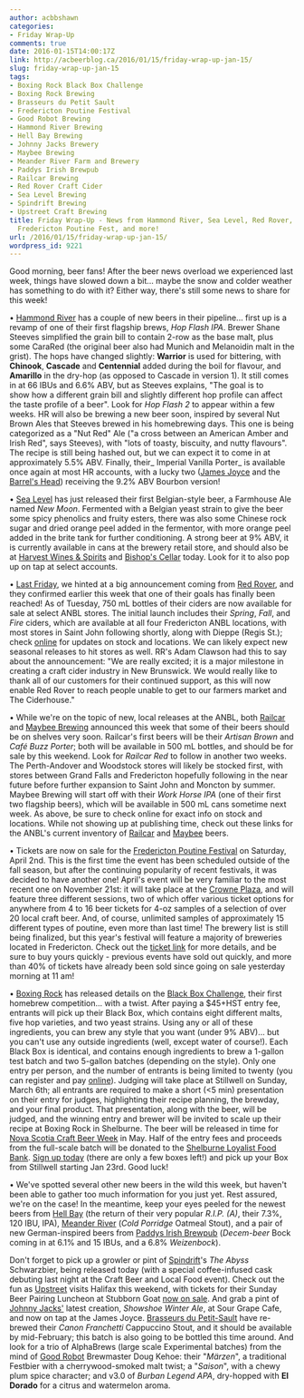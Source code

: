 ```yaml
---
author: acbbshawn
categories:
- Friday Wrap-Up
comments: true
date: 2016-01-15T14:00:17Z
link: http://acbeerblog.ca/2016/01/15/friday-wrap-up-jan-15/
slug: friday-wrap-up-jan-15
tags:
- Boxing Rock Black Box Challenge
- Boxing Rock Brewing
- Brasseurs du Petit Sault
- Fredericton Poutine Festival
- Good Robot Brewing
- Hammond River Brewing
- Hell Bay Brewing
- Johnny Jacks Brewery
- Maybee Brewing
- Meander River Farm and Brewery
- Paddys Irish Brewpub
- Railcar Brewing
- Red Rover Craft Cider
- Sea Level Brewing
- Spindrift Brewing
- Upstreet Craft Brewing
title: Friday Wrap-Up - News from Hammond River, Sea Level, Red Rover, Railcar, Maybee,
  Fredericton Poutine Fest, and more!
url: /2016/01/15/friday-wrap-up-jan-15/
wordpress_id: 9221
---
```


Good morning, beer fans! After the beer news overload we experienced last week, things have slowed down a bit... maybe the snow and colder weather has something to do with it? Either way, there's still some news to share for this week!

• [Hammond River](https://www.facebook.com/hammondriverbrewery) has a couple of new beers in their pipeline... first up is a revamp of one of their first flagship brews, _Hop Flash IPA_. Brewer Shane Steeves simplified the grain bill to contain 2-row as the base malt, plus some CaraRed (the original beer also had Munich and Melanoidin malt in the grist). The hops have changed slightly: **Warrior** is used for bittering, with **Chinook**, **Cascade** and **Centennial** added during the boil for flavour, and **Amarillo** in the dry-hop (as opposed to Cascade in version 1). It still comes in at 66 IBUs and 6.6% ABV, but as Steeves explains, "The goal is to show how a different grain bill and slightly different hop profile can affect the taste profile of a beer". Look for _Hop Flash 2_ to appear within a few weeks. HR will also be brewing a new beer soon, inspired by several Nut Brown Ales that Steeves brewed in his homebrewing days. This one is being categorized as a "Nut Red" Ale ("a cross between an American Amber and Irish Red", says Steeves), with "lots of toasty, biscuity, and nutty flavours". The recipe is still being hashed out, but we can expect it to come in at approximately 5.5% ABV. Finally, their_ Imperial Vanilla Porter_ is available once again at most HR accounts, with a lucky two ([James Joyce](https://www.facebook.com/FoodatTheCrownDowntown) and the [Barrel's Head](http://www.thebarrelshead.com/)) receiving the 9.2% ABV Bourbon version!

• [Sea Level](http://www.sealevelbrewing.com/) has just released their first Belgian-style beer, a Farmhouse Ale named _New Moon_. Fermented with a Belgian yeast strain to give the beer some spicy phenolics and fruity esters, there was also some Chinese rock sugar and dried orange peel added in the fermentor, with more orange peel added in the brite tank for further conditioning. A strong beer at 9% ABV, it is currently available in cans at the brewery retail store, and should also be at [Harvest Wines & Spirits](http://www.harvestwines.ca/store/) and [Bishop's Cellar](https://bishopscellar.com/) today. Look for it to also pop up on tap at select accounts.

• [Last Friday](http://acbeerblog.ca/2016/01/08/friday-wrap-up-20160108/), we hinted at a big announcement coming from [Red Rover](http://www.redroverbrew.com/), and they confirmed earlier this week that one of their goals has finally been reached! As of Tuesday, 750 mL bottles of their ciders are now available for sale at select ANBL stores. The initial launch includes their _Spring_, _Fall_, and _Fire_ ciders, which are available at all four Fredericton ANBL locations, with most stores in Saint John following shortly, along with Dieppe (Regis St.); check [online](http://www.nbliquor.com/Home/Products?OrderAscending=true&Take=25&Skip=0&Search=Red+Rover) for updates on stock and locations. We can likely expect new seasonal releases to hit stores as well. RR's Adam Clawson had this to say about the announcement: "We are really excited; it is a major milestone in creating a craft cider industry in New Brunswick. We would really like to thank all of our customers for their continued support, as this will now enable Red Rover to reach people unable to get to our farmers market and The Ciderhouse."

• While we're on the topic of new, local releases at the ANBL, both [Railcar](http://railcarbrewing.com/) and [Maybee Brewing](http://www.maybeebrew.com/) announced this week that some of their beers should be on shelves very soon. Railcar's first beers will be their _Artisan Brown_ and _Café Buzz Porter_; both will be available in 500 mL bottles, and should be for sale by this weekend. Look for _Railcar Red_ to follow in another two weeks. The Perth-Andover and Woodstock stores will likely be stocked first, with stores between Grand Falls and Fredericton hopefully following in the near future before further expansion to Saint John and Moncton by summer. Maybee Brewing will start off with their _Work Horse IPA_ (one of their first two flagship beers), which will be available in 500 mL cans sometime next week. As above, be sure to check online for exact info on stock and locations. While not showing up at publishing time, check out these links for the ANBL's current inventory of [Railcar](http://www.nbliquor.com/Home/Products?OrderAscending=true&Take=25&Skip=0&Search=Railcar) and [Maybee](http://www.nbliquor.com/Home/Products?OrderAscending=true&Take=25&Skip=0&Search=Maybee) beers.

• Tickets are now on sale for the [Fredericton Poutine Festival](https://www.facebook.com/events/115335645498848/) on Saturday, April 2nd. This is the first time the event has been scheduled outside of the fall season, but after the continuing popularity of recent festivals, it was decided to have another one! April's event will be very familiar to the most recent one on November 21st: it will take place at the [Crowne Plaza](http://www.cpfredericton.com/), and will feature three different sessions, two of which offer various ticket options for anywhere from 4 to 16 beer tickets for 4-oz samples of a selection of over 20 local craft beer. And, of course, unlimited samples of approximately 15 different types of poutine, even more than last time! The brewery list is still being finalized, but this year's festival will feature a majority of breweries located in Fredericton. Check out the [ticket link](http://www.eventbrite.ca/e/fredericton-poutine-festival-2016-tickets-19698599040?aff=FB) for more details, and be sure to buy yours quickly - previous events have sold out quickly, and more than 40% of tickets have already been sold since going on sale yesterday morning at 11 am!

• [Boxing Rock](http://www.boxingrock.ca/) has released details on the [Black Box Challenge](http://www.boxingrock.ca/blog/homebrewchallenge), their first homebrew competition... with a twist. After paying a $45+HST entry fee, entrants will pick up their Black Box, which contains eight different malts, five hop varieties, and two yeast strains. Using any or all of these ingredients, you can brew any style that you want (under 9% ABV)... but you can't use any outside ingredients (well, except water of course!). Each Black Box is identical, and contains enough ingredients to brew a 1-gallon test batch and two 5-gallon batches (depending on the style). Only one entry per person, and the number of entrants is being limited to twenty (you can register and pay [online](https://www.eventbrite.ca/e/boxing-rock-black-box-challenge-tickets-20781806944)). Judging will take place at Stillwell on Sunday, March 6th; all entrants are required to make a short (<5 min) presentation on their entry for judges, highlighting their recipe planning, the brewday, and your final product. That presentation, along with the beer, will be judged, and the winning entry and brewer will be invited to scale up their recipe at Boxing Rock in Shelburne. The beer will be released in time for [Nova Scotia Craft Beer Week](http://nscraftbeer.ca/nscbw/) in May. Half of the entry fees and proceeds from the full-scale batch will be donated to the [Shelburne Loyalist Food Bank](https://www.facebook.com/Shelburne-Loyalist-Food-Bank-171711912884596/?fref=ts). [Sign up today](https://www.eventbrite.ca/e/boxing-rock-black-box-challenge-tickets-20781806944) (there are only a few boxes left!) and pick up your Box from Stillwell starting Jan 23rd. Good luck!

• We've spotted several other new beers in the wild this week, but haven't been able to gather too much information for you just yet. Rest assured, we're on the case! In the meantime, keep your eyes peeled for the newest beers from [Hell Bay](http://www.hellbaybrewing.com/) (the return of their very popular _R.I.P. (A)_, their 7.3%, 120 IBU, IPA), [Meander River](http://www.meanderriverfarm.ca/) (_Cold Porridge_ Oatmeal Stout), and a pair of new German-inspired beers from [Paddys Irish Brewpub](http://www.paddyspub.ca/) (_Decem-beer_ Bock coming in at 6.1% and 15 IBUs, and a 6.8% _Weizenbock_).

Don't forget to pick up a growler or pint of [Spindrift](http://spindriftbrewing.com/)'s _The Abyss_ Schwarzbier, being released today (with a special coffee-infused cask debuting last night at the Craft Beer and Local Food event). Check out the fun as [Upstreet](http://upstreetcraftbrewing.com) visits Halifax this weekend, with tickets for their Sunday Beer Pairing Luncheon at Stubborn Goat [now on sale](https://www.eventbrite.ca/e/upstreet-beer-luncheon-tickets-20761516254). And grab a pint of [Johnny Jacks'](https://www.facebook.com/johnnyjacksbrewery/) latest creation, _Showshoe Winter Ale_, at Sour Grape Cafe, and now on tap at the James Joyce. [Brasseurs du Petit-Sault](http://petitsault.com/en/) have re-brewed their _Canon Franchetti_ Cappuccino Stout, and it should be available by mid-February; this batch is also going to be bottled this time around. And look for a trio of AlphaBrews (large scale Experimental batches) from the mind of [Good Robot](http://goodrobotbrewing.ca) Brewmaster Doug Kehoe: their "_Märzen_", a traditional Festbier with a cherrywood-smoked malt twist; a "_Saison_", with a chewy plum spice character; and v3.0 of _Burban Legend APA_, dry-hopped with **El Dorado** for a citrus and watermelon aroma.
